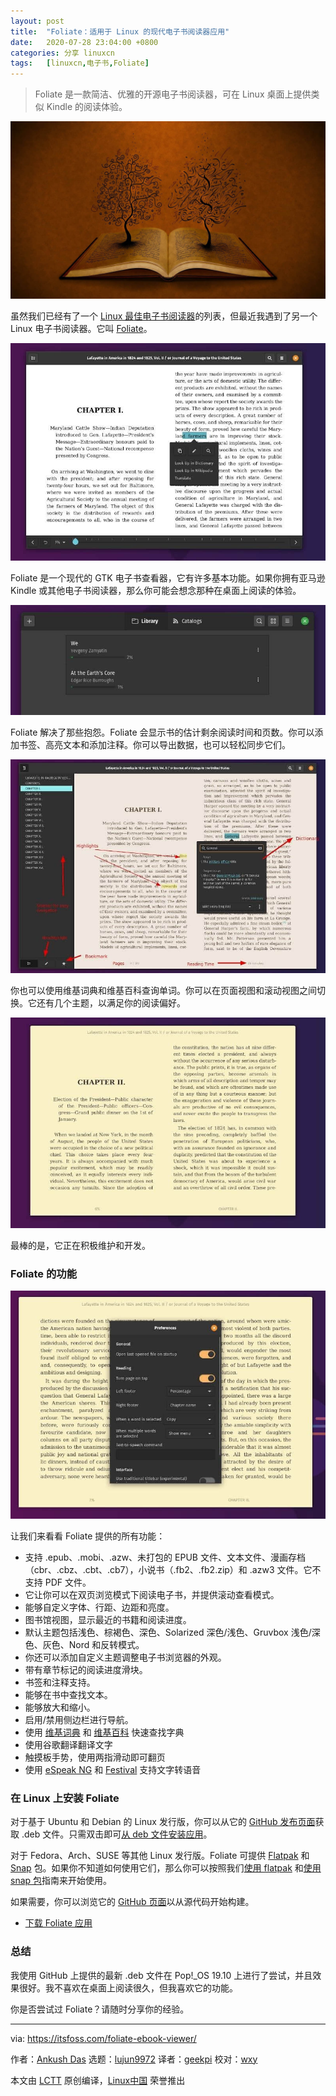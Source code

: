 ```yaml
---
layout: post
title:	"Foliate：适用于 Linux 的现代电子书阅读器应用"
date:	2020-07-28 23:04:00 +0800 
categories:	分享 linuxcn 
tags:	[linuxcn,电子书,Foliate]
---
```




> 
> Foliate 是一款简洁、优雅的开源电子书阅读器，可在 Linux 桌面上提供类似 Kindle 的阅读体验。
> 
> 
> 


![](/Asserts/Images/album/202007/28/230931vpsyu25yua8855u3.jpg)


虽然我们已经有了一个 [Linux 最佳电子书阅读器](/article-10383-1.html)的列表，但最近我遇到了另一个 Linux 电子书阅读器。它叫 [Foliate](https://johnfactotum.github.io/foliate/)。


![](/Asserts/Images/album/202007/28/225824jhw1spipohkr9irh.jpg)


Foliate 是一个现代的 GTK 电子书查看器，它有许多基本功能。如果你拥有亚马逊 Kindle 或其他电子书阅读器，那么你可能会想念那种在桌面上阅读的体验。


![](/Asserts/Images/album/202007/28/225855ddqqxjl231d52z80.jpg)


Foliate 解决了那些抱怨。Foliate 会显示书的估计剩余阅读时间和页数。你可以添加书签、高亮文本和添加注释。你可以导出数据，也可以轻松同步它们。


![](/Asserts/Images/album/202007/28/230259ozjelslfag32672j.jpg)


你也可以使用维基词典和维基百科查询单词。你可以在页面视图和滚动视图之间切换。它还有几个主题，以满足你的阅读偏好。


![](/Asserts/Images/album/202007/28/230353onz4njbxcfh0ucxl.jpg)


最棒的是，它正在积极维护和开发。


### Foliate 的功能


![](/Asserts/Images/album/202007/28/230410m1ers1h4cb6vmm4v.jpg)


让我们来看看 Foliate 提供的所有功能：


* 支持 .epub、.mobi、.azw、未打包的 EPUB 文件、文本文件、漫画存档（cbr、.cbz、.cbt、.cb7），小说书（.fb2、.fb2.zip）和 .azw3 文件。它不支持 PDF 文件。
* 它让你可以在双页浏览模式下阅读电子书，并提供滚动查看模式。
* 能够自定义字体、行距、边距和亮度。
* 图书馆视图，显示最近的书籍和阅读进度。
* 默认主题包括浅色、棕褐色、深色、Solarized 深色/浅色、Gruvbox 浅色/深色、灰色、Nord 和反转模式。
* 你还可以添加自定义主题调整电子书浏览器的外观。
* 带有章节标记的阅读进度滑块。
* 书签和注释支持。
* 能够在书中查找文本。
* 能够放大和缩小。
* 启用/禁用侧边栏进行导航。
* 使用 [维基词典](https://en.wiktionary.org/wiki/Wiktionary:Main_Page) 和 [维基百科](https://en.wikipedia.org/wiki/Main_Page) 快速查找字典
* 使用谷歌翻译翻译文字
* 触摸板手势，使用两指滑动即可翻页
* 使用 [eSpeak NG](https://github.com/espeak-ng/espeak-ng) 和 [Festival](http://www.cstr.ed.ac.uk/projects/festival/) 支持文字转语音


### 在 Linux 上安装 Foliate


对于基于 Ubuntu 和 Debian 的 Linux 发行版，你可以从它的 [GitHub 发布页面](https://github.com/johnfactotum/foliate/releases)获取 .deb 文件。只需双击即可[从 deb 文件安装应用](https://itsfoss.com/install-deb-files-ubuntu/)。


对于 Fedora、Arch、SUSE 等其他 Linux 发行版。Foliate 可提供 [Flatpak](https://flathub.org/apps/details/com.github.johnfactotum.Foliate) 和 [Snap](https://snapcraft.io/foliate) 包。如果你不知道如何使用它们，那么你可以按照我们[使用 flatpak](https://itsfoss.com/flatpak-guide/) 和[使用 snap 包](https://itsfoss.com/use-snap-packages-ubuntu-16-04/)指南来开始使用。


如果需要，你可以浏览它的 [GitHub 页面](https://github.com/johnfactotum/foliate)以从源代码开始构建。


* [下载 Foliate 应用](file:///Users/xingyuwang/develop/TranslateProject-wxy/translated/tech/tmp.6FO70BtAuy)


### 总结


我使用 GitHub 上提供的最新 .deb 文件在 Pop!\_OS 19.10 上进行了尝试，并且效果很好。我不喜欢在桌面上阅读很久，但我喜欢它的功能。


你是否尝试过 Foliate？请随时分享你的经验。




---


via: <https://itsfoss.com/foliate-ebook-viewer/>


作者：[Ankush Das](https://itsfoss.com/author/ankush/) 选题：[lujun9972](https://github.com/lujun9972) 译者：[geekpi](https://github.com/geekpi) 校对：[wxy](https://github.com/wxy)


本文由 [LCTT](https://github.com/LCTT/TranslateProject) 原创编译，[Linux中国](https://linux.cn/) 荣誉推出
